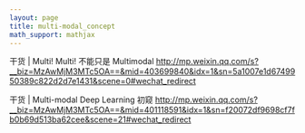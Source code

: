 ```yaml
---
layout: page
title: multi-modal_concept
math_support: mathjax
---
```



干货 | Multi! Multi! 不能只是 Multimodal 
http://mp.weixin.qq.com/s?__biz=MzAwMjM3MTc5OA==&mid=403699840&idx=1&sn=5a1007e1d6749950389c822d2d7e1431&scene=0#wechat_redirect

干货 | Multi-modal Deep Learning 初窥 
http://mp.weixin.qq.com/s?__biz=MzAwMjM3MTc5OA==&mid=401118591&idx=1&sn=f20072df9698cf7fb0b69d513ba62cee&scene=21#wechat_redirect


